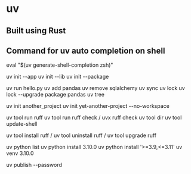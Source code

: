 # uv

## Built using Rust

## Command for uv auto completion on shell
eval "$(uv generate-shell-completion zsh)"

uv init <projectname> --app
uv init <projectname> --lib
uv init <projectname> --package

uv run hello.py
uv add pandas
uv remove sqlalchemy
uv sync
uv lock
uv lock --upgrade package pandas
uv tree

uv init another_project
uv init yet-another-project --no-workspace

uv tool run ruff
uv tool run ruff check / uvx ruff check
uv tool dir
uv tool update-shell

uv tool install ruff / uv tool uninstall ruff / uv tool upgrade ruff

uv python list
uv python install 3.10.0 
uv python install '>=3.9,<=3.11'
uv venv 3.10.0

uv publish --password






